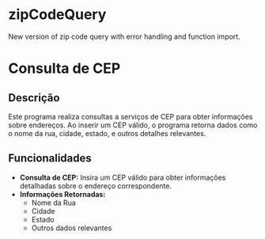 # zipCodeQuery
New version of zip code query with error handling and function import.

# Consulta de CEP

## Descrição
Este programa realiza consultas a serviços de CEP para obter informações sobre endereços. Ao inserir um CEP válido, o programa retorna dados como o nome da rua, cidade, estado, e outros detalhes relevantes.

## Funcionalidades
- **Consulta de CEP:** Insira um CEP válido para obter informações detalhadas sobre o endereço correspondente.
- **Informações Retornadas:**
  - Nome da Rua
  - Cidade
  - Estado
  - Outros dados relevantes
